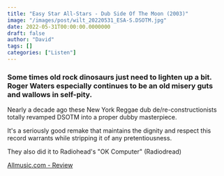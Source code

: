 ```yaml
---
title: "Easy Star All-Stars - Dub Side Of The Moon (2003)"
image: "/images/post/wilt_20220531_ESA-S.DSOTM.jpg"
date: 2022-05-31T00:00:00.0000000
draft: false
author: "David"
tags: []
categories: ["Listen"]
---
```

### Some times old rock dinosaurs just need to lighten up a bit. Roger Waters especially continues to be an old misery guts and wallows in self-pity.

 Nearly a decade ago these New York Reggae dub de/re-constructionists totally revamped DSOTM into a proper dubby masterpiece.

 It's a seriously good remake that maintains the dignity and respect this record warrants while stripping it of any pretentiousness.

 They also did it to Radiohead's "OK Computer" (Radiodread)

 [Allmusic.com - Review](https://www.allmusic.com/album/dub-side-of-the-moon-mw0000593574)